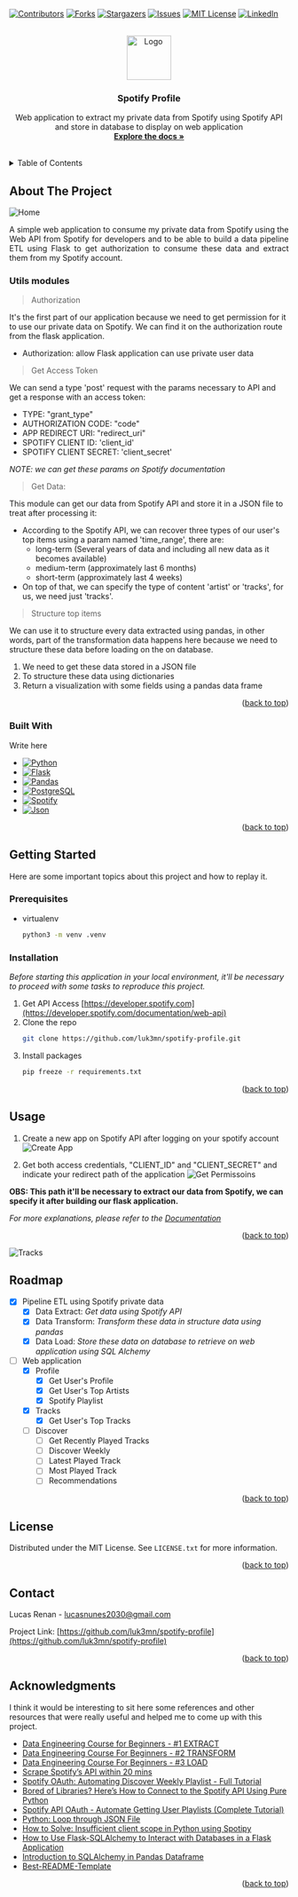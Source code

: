 <a name="spotify-profile"></a>

[![Contributors][contributors-shield]][contributors-url]
[![Forks][forks-shield]][forks-url]
[![Stargazers][stars-shield]][stars-url]
[![Issues][issues-shield]][issues-url]
[![MIT License][license-shield]][license-url]
[![LinkedIn][linkedin-shield]][linkedin-url]



<!-- PROJECT LOGO -->
<br />
<div align="center">
  <a href="https://github.com/luk3mn/spotify-profile">
    <img src="https://pipedream.com/s.v0/app_mqeh75/logo/orig" alt="Logo" width="80" height="80">
  </a>

  <h3 align="center">Spotify Profile</h3>

  <p align="center">
    Web application to extract my private data from Spotify using Spotify API and store in database to display on web application
    <br />
    <a href="https://github.com/luk3mn/spotify-profile/README.md"><strong>Explore the docs »</strong></a>
    <br />
    <br />
  </p>
</div>



<!-- TABLE OF CONTENTS -->
<details>
  <summary>Table of Contents</summary>
  <ol>
    <li>
      <a href="#about-the-project">About The Project</a>
      <ul>
        <li><a href="#built-with">Built With</a></li>
      </ul>
    </li>
    <li>
      <a href="#getting-started">Getting Started</a>
      <ul>
        <li><a href="#prerequisites">Prerequisites</a></li>
        <li><a href="#installation">Installation</a></li>
      </ul>
    </li>
    <li><a href="#usage">Usage</a></li>
    <li><a href="#roadmap">Roadmap</a></li>
    <li><a href="#license">License</a></li>
    <li><a href="#contact">Contact</a></li>
    <li><a href="#acknowledgments">Acknowledgments</a></li>
  </ol>
</details>



<!-- ABOUT THE PROJECT -->
## About The Project
![Home](assets/image-app.png)


<p align="justify">
  A simple web application to consume my private data from Spotify using the Web API from Spotify for developers and to be able to build a data pipeline ETL using Flask to get authorization to consume these data and extract them from my Spotify account.
</p>

### Utils modules
> Authorization

It's the first part of our application because we need to get permission for it to use our private data on Spotify. We can find it on the authorization route from the flask application.
- Authorization: allow Flask application can use private user data

> Get Access Token

We can send a type 'post' request with the params necessary to API and get a response with an access token:
- TYPE: "grant_type"
- AUTHORIZATION CODE: "code"
- APP REDIRECT URI: "redirect_uri"
- SPOTIFY CLIENT ID: 'client_id'
- SPOTIFY CLIENT SECRET: 'client_secret'

_NOTE: we can get these params on Spotify documentation_

> Get Data: 

This module can get our data from Spotify API and store it in a JSON file to treat after processing it:
- According to the Spotify API, we can recover three types of our user's top items using a param named 'time_range', there are:
    - long-term (Several years of data and including all new data as it becomes available)
    - medium-term (approximately last 6 months)
    - short-term (approximately last 4 weeks)
- On top of that, we can specify the type of content 'artist' or 'tracks', for us, we need just 'tracks'.

> Structure top items

We can use it to structure every data extracted using pandas, in other words, part of the transformation data happens here because we need to structure these data before loading on the on database.
1. We need to get these data stored in a JSON file
2. To structure these data using dictionaries
3. Return a visualization with some fields using a pandas data frame

<p align="right">(<a href="#spotify-profile">back to top</a>)</p>



### Built With

Write here

* [![Python][Python]][Python-url]
* [![Flask][Flask]][Flask-url]
* [![Pandas][Pandas]][Pandas-url]
* [![PostgreSQL][PostgreSQL]][PostgreSQL-url]
* [![Spotify][Spotify]][Spotify-url]
* [![Json][Json]][Json-url]

<p align="right">(<a href="#spotify-profile">back to top</a>)</p>



<!-- GETTING STARTED -->
## Getting Started

Here are some important topics about this project and how to replay it.

### Prerequisites

* virtualenv
  ```sh
  python3 -m venv .venv
  ```

### Installation

_Before starting this application in your local environment, it'll be necessary to proceed with some tasks to reproduce this project._

1. Get API Access [https://developer.spotify.com](https://developer.spotify.com/documentation/web-api)
2. Clone the repo
   ```sh
   git clone https://github.com/luk3mn/spotify-profile.git
   ```
3. Install packages
   ```sh
   pip freeze -r requirements.txt
   ```

<p align="right">(<a href="#spotify-profile">back to top</a>)</p>



<!-- USAGE EXAMPLES -->
## Usage

1. Create a new app on Spotify API after logging on your spotify account
![Create App](assets/spotify_dashboard.png)

2. Get both access credentials, "CLIENT_ID" and "CLIENT_SECRET" and indicate your redirect path of the application
![Get Permissoins](assets/spotify_app_settings.png)

**OBS: This path it'll be necessary to extract our data from Spotify, we can specify it after building our flask application.**

_For more explanations, please refer to the [Documentation](https://developer.spotify.com/documentation/web-api/tutorials/getting-started)_

<p align="right">(<a href="#spotify-profile">back to top</a>)</p>

![Tracks](assets/image-app2.png)



<!-- ROADMAP -->
## Roadmap

- [x] Pipeline ETL using Spotify private data
  - [x] Data Extract: _Get data using Spotify API_
  - [x] Data Transform: _Transform these data in structure data using pandas_
  - [x] Data Load: _Store these data on database to retrieve on web application using SQL Alchemy_
- [ ] Web application
  - [x] Profile
    - [x] Get User's Profile
    - [x] Get User's Top Artists
    - [x] Spotify Playlist
  - [x] Tracks
    - [x] Get User's Top Tracks
  - [ ] Discover
    - [ ] Get Recently Played Tracks
    - [ ] Discover Weekly
    - [ ] Latest Played Track
    - [ ] Most Played Track
    - [ ] Recommendations

<p align="right">(<a href="#spotify-profile">back to top</a>)</p>



<!-- LICENSE -->
## License

Distributed under the MIT License. See `LICENSE.txt` for more information.

<p align="right">(<a href="#spotify-profile">back to top</a>)</p>



<!-- CONTACT -->
## Contact

Lucas Renan - lucasnunes2030@gmail.com

Project Link: [https://github.com/luk3mn/spotify-profile](https://github.com/luk3mn/spotify-profile)

<p align="right">(<a href="#spotify-profile">back to top</a>)</p>


<!-- ACKNOWLEDGMENTS -->
## Acknowledgments

I think it would be interesting to sit here some references and other resources that were really useful and helped me to come up with this project.
* [Data Engineering Course for Beginners - #1 EXTRACT](https://www.youtube.com/watch?v=dvviIUKwH7o)
* [Data Engineering Course For Beginners - #2 TRANSFORM](https://www.youtube.com/watch?si=4eZ8d_WhtkNkS12o&v=X-phMpEp6Gs&feature=youtu.be)
* [Data Engineering Course For Beginners - #3 LOAD](https://www.youtube.com/watch?v=rvPtpOjzVTQ)
* [Scrape Spotify’s API within 20 mins](https://alpargur.medium.com/scrape-spotifys-api-in-within-20-mins-611885897851)
* [Spotify OAuth: Automating Discover Weekly Playlist - Full Tutorial](https://www.youtube.com/watch?v=mBycigbJQzA)
* [Bored of Libraries? Here’s How to Connect to the Spotify API Using Pure Python](https://python.plainenglish.io/bored-of-libraries-heres-how-to-connect-to-the-spotify-api-using-pure-python-bd31e9e3d88a)
* [Spotify API OAuth - Automate Getting User Playlists (Complete Tutorial)](https://www.youtube.com/watch?v=olY_2MW4Eik)
* [Python: Loop through JSON File](https://stackoverflow.com/questions/41445573/python-loop-through-json-file)
* [How to Solve: Insufficient client scope in Python using Spotipy](https://stackoverflow.com/questions/56173066/how-to-solve-insufficient-client-scope-in-python-using-spotipy)
* [How to Use Flask-SQLAlchemy to Interact with Databases in a Flask Application](https://www.digitalocean.com/community/tutorials/how-to-use-flask-sqlalchemy-to-interact-with-databases-in-a-flask-application)
* [Introduction to SQLAlchemy in Pandas Dataframe](https://www.sqlshack.com/introduction-to-sqlalchemy-in-pandas-dataframe/)
* [Best-README-Template](https://github.com/othneildrew/Best-README-Template)

<p align="right">(<a href="#spotify-profile">back to top</a>)</p>



<!-- MARKDOWN LINKS & IMAGES -->
<!-- https://www.markdownguide.org/basic-syntax/#reference-style-links -->
[contributors-shield]: https://img.shields.io/github/contributors/luk3mn/spotify-profile.svg?style=for-the-badge
[contributors-url]: https://github.com/luk3mn/spotify-profile/graphs/contributors
[issues-shield]: https://img.shields.io/github/issues/luk3mn/spotify-profile.svg?style=for-the-badge
[issues-url]: https://github.com/luk3mn/spotify-profile/issues
[forks-shield]: https://img.shields.io/github/forks/luk3mn/spotify-profile.svg?style=for-the-badge
[forks-url]: https://github.com/luk3mn/spotify-profile/network/members
[stars-shield]: https://img.shields.io/github/stars/luk3mn/spotify-profile.svg?style=for-the-badge
[stars-url]: https://github.com/luk3mn/spotify-profile/stargazers
[license-shield]: https://img.shields.io/github/license/othneildrew/Best-README-Template.svg?style=for-the-badge
[license-url]: https://github.com/luk3mn/spotify-profile/blob/master/LICENSE
[linkedin-shield]: https://img.shields.io/badge/-LinkedIn-black.svg?style=for-the-badge&logo=linkedin&colorB=555
[linkedin-url]: https://www.linkedin.com/in/lucasmaues/
[general-code-screenshot]: assets/general-project.png

<!-- Stack Shields -->
[Python]: https://img.shields.io/badge/Python-3776AB?style=for-the-badge&logo=python&logoColor=ffffff
[Python-url]: https://www.python.org/
[Flask]: https://img.shields.io/badge/Flask-000000?style=for-the-badge&logo=flask&logoColor=ffffff
[Flask-url]: https://flask.palletsprojects.com/en/3.0.x/
[Pandas]: https://img.shields.io/badge/Pandas-150458?style=for-the-badge&logo=pandas&logoColor=ffffff
[Pandas-url]: https://pandas.pydata.org/
[PostgreSQL]: https://img.shields.io/badge/POSTGRESQL-4169E1?style=for-the-badge&logo=postgresql&logoColor=ffffff
[PostgreSQL-url]: https://www.postgresql.org/
[Spotify]: https://img.shields.io/badge/Spotify%20API-1DB954?style=for-the-badge&logo=spotify&logoColor=ffffff
[Spotify-url]: https://developer.spotify.com/documentation/web-api
[Json]: https://img.shields.io/badge/Json-000000?style=for-the-badge&logo=json&logoColor=ffffff
[Json-url]: https://www.json.org/json-en.html